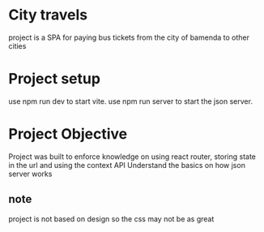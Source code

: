 # City travels

project is a SPA for paying bus tickets from the city of bamenda to other cities

# Project setup

use npm run dev to start vite.
use npm run server to start the json server.

# Project Objective

Project was built to enforce knowledge on using react router, storing state in the url and using the context API
Understand the basics on how json server works

## note

project is not based on design so the css may not be as great

